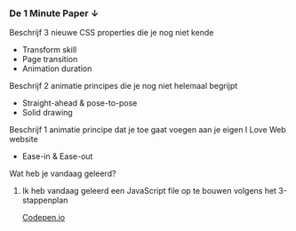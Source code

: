   <h3>De 1 Minute Paper ↓</h3>
      <p>Beschrijf 3 nieuwe CSS properties die je nog niet kende</p>
      <ul>
        <li>Transform skill</li>
        <li>Page transition</li>
        <li>Animation duration</li>
      </ul>

Beschrijf 2 animatie principes die je nog niet helemaal begrijpt</p>
      <ul>
        <li>Straight-ahead & pose-to-pose</li>
        <li>Solid drawing</li>
      </ul>

Beschrijf 1 animatie principe dat je toe gaat voegen aan je eigen I Love Web website</p>
      <ul>
        <li>Ease-in & Ease-out</li>
      </ul>

Wat heb je vandaag geleerd?

1. Ik heb vandaag geleerd een JavaScript file op te bouwen volgens het 3-stappenplan

      <a href="https://codepen.io/Renzo-Wille/pen/dPbKbVK">Codepen.io</a>
